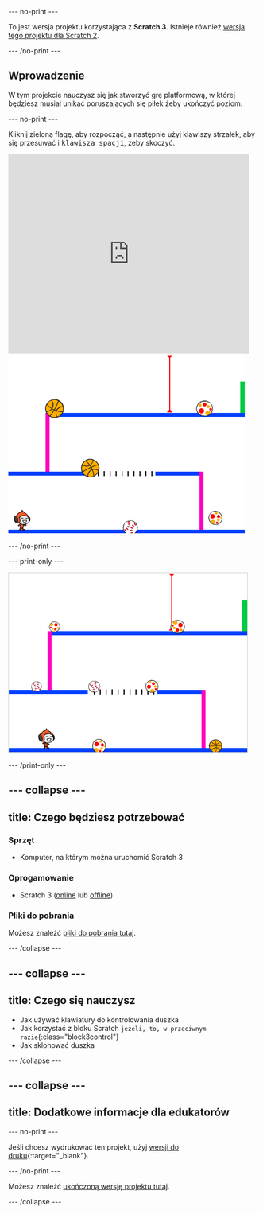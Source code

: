 \--- no-print \---

To jest wersja projektu korzystająca z **Scratch 3**. Istnieje również [wersja tego projektu dla Scratch 2](https://projects.raspberrypi.org/en/projects/dodgeball-scratch2).

\--- /no-print \---

## Wprowadzenie

W tym projekcie nauczysz się jak stworzyć grę platformową, w której będziesz musiał unikać poruszających się piłek żeby ukończyć poziom.

\--- no-print \---

Kliknij zieloną flagę, aby rozpocząć, a następnie użyj klawiszy strzałek, aby się przesuwać i <kbd>klawisza spacji</kbd>, żeby skoczyć.

<div class="scratch-preview">
  <iframe allowtransparency="true" width="485" height="402" src="https://scratch.mit.edu/projects/embed/251809924/?autostart=false" frameborder="0" scrolling="no"></iframe>
  <img src="images/dodge-final.png">
</div>

\--- /no-print \---

\--- print-only \---

![gra w dwa ognie](images/dodgeball-showcase.png)

\--- /print-only \---

## \--- collapse \---

## title: Czego będziesz potrzebować

### Sprzęt

+ Komputer, na którym można uruchomić Scratch 3

### Oprogamowanie

+ Scratch 3 ([online](https://scratch.mit.edu/projects/editor/) lub [offline](https://scratch.mit.edu/download/))

### Pliki do pobrania

Możesz znaleźć [pliki do pobrania tutaj](https://rpf.io/p/en/dodgeball-go).

\--- /collapse \---

## \--- collapse \---

## title: Czego się nauczysz

+ Jak używać klawiatury do kontrolowania duszka
+ Jak korzystać z bloku Scratch `jeżeli, to, w przeciwnym razie`{:class="block3control"}
+ Jak sklonować duszka

\--- /collapse \---

## \--- collapse \---

## title: Dodatkowe informacje dla edukatorów

\--- no-print \---

Jeśli chcesz wydrukować ten projekt, użyj [wersji do druku](https://projects.raspberrypi.org/en/projects/dodgeball/print){:target="_blank"}.

\--- /no-print \---

Możesz znaleźć [ukończoną wersję projektu tutaj](https://rpf.io/p/en/dodgeball-get).

\--- /collapse \---
